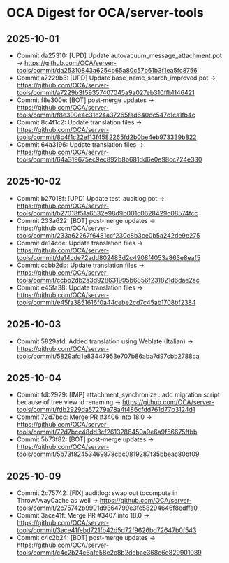 # OCA Digest for OCA/server-tools

## 2025-10-01

- Commit da25310: [UPD] Update autovacuum_message_attachment.pot → https://github.com/OCA/server-tools/commit/da25310843a6254b65a80c57b61b3f1ea5fc8756
- Commit a7229b3: [UPD] Update base_name_search_improved.pot → https://github.com/OCA/server-tools/commit/a7229b3f59357407045a9a027eb310ffb1146421
- Commit f8e300e: [BOT] post-merge updates → https://github.com/OCA/server-tools/commit/f8e300e4c31c24a37265fad640dc547c1ca1fb4c
- Commit 8c4f1c2: Update translation files → https://github.com/OCA/server-tools/commit/8c4f1c22ef13f4582265fd2b0be4eb973339b822
- Commit 64a3196: Update translation files → https://github.com/OCA/server-tools/commit/64a319675ec9ec892b8b681dd6e0e98cc724e330

## 2025-10-02

- Commit b27018f: [UPD] Update test_auditlog.pot → https://github.com/OCA/server-tools/commit/b27018f51a6532e98d9b001c0628429c08574fcc
- Commit 233a622: [BOT] post-merge updates → https://github.com/OCA/server-tools/commit/233a62267f6481ccf230c8b3ce0b5a242de9e275
- Commit de14cde: Update translation files → https://github.com/OCA/server-tools/commit/de14cde72add802483d2c4908f4053a863e8eaf5
- Commit ccbb2db: Update translation files → https://github.com/OCA/server-tools/commit/ccbb2db2a3d928631995b6856f231821d6dae2ac
- Commit e45fa38: Update translation files → https://github.com/OCA/server-tools/commit/e45fa3851616f0a44cebe2cd7c45ab1708bf2384

## 2025-10-03

- Commit 5829afd: Added translation using Weblate (Italian) → https://github.com/OCA/server-tools/commit/5829afd1e83447953e707b86aba7d97cbb2788ca

## 2025-10-04

- Commit fdb2929: [IMP] attachment_synchronize : add migration script because of tree view id renaming → https://github.com/OCA/server-tools/commit/fdb2929da57279a78a4f486cfdd761d77b3124d1
- Commit 72d7bcc: Merge PR #3406 into 18.0 → https://github.com/OCA/server-tools/commit/72d7bcc48dd3cf2613286450a9e6a9f56675ffbb
- Commit 5b73f82: [BOT] post-merge updates → https://github.com/OCA/server-tools/commit/5b73f82453469878cbc0819287f35bbeac80bf09

## 2025-10-09

- Commit 2c75742: [FIX] auditlog: swap out tocompute in ThrowAwayCache as well → https://github.com/OCA/server-tools/commit/2c75742b9991d9364799e3fe58294646f8edffa0
- Commit 3ace41f: Merge PR #3407 into 18.0 → https://github.com/OCA/server-tools/commit/3ace41febd721fb42d5d72f9626bd72647b0f543
- Commit c4c2b24: [BOT] post-merge updates → https://github.com/OCA/server-tools/commit/c4c2b24c6afe58e2c8b2debae368c6e829901089

